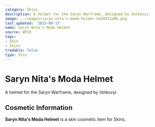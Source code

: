 ```yaml
---
category: Skins
description: A helmet for the Saryn Warframe, designed by Volkovyi.
image: ../images/saryn-nita's-moda-helmet-4a58321e8b.png
last_updated: '2025-09-17'
name: Saryn Nita's Moda Helmet
source: WFCD
tags:
- Skin
- Skins
tradable: false
type: Skin
---
```


# Saryn Nita's Moda Helmet

A helmet for the Saryn Warframe, designed by Volkovyi.

## Cosmetic Information

**Saryn Nita's Moda Helmet** is a skin cosmetic item for Skins.

